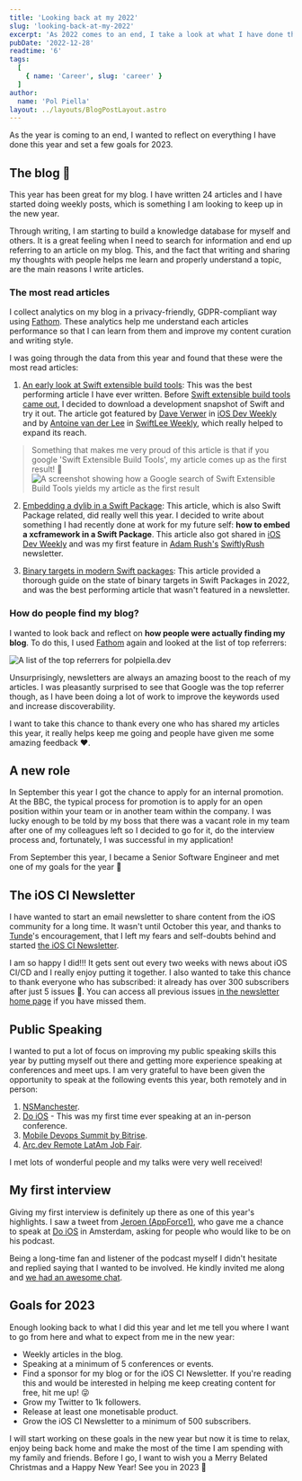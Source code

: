 ```yaml
---
title: 'Looking back at my 2022'
slug: 'looking-back-at-my-2022'
excerpt: 'As 2022 comes to an end, I take a look at what I have done this year and set goals for 2023.'
pubDate: '2022-12-28'
readtime: '6'
tags:
  [
    { name: 'Career', slug: 'career' }
  ]
author:
  name: 'Pol Piella'
layout: ../layouts/BlogPostLayout.astro
---
```


As the year is coming to an end, I wanted to reflect on everything I have done this year and set a few goals for 2023.

## The blog 💪

This year has been great for my blog. I have written 24 articles and I have started doing weekly posts, which is something I am looking to keep up in the new year.

Through writing, I am starting to build a knowledge database for myself and others. It is a great feeling when I need to search for information and end up referring to an article on my blog. This, and the fact that writing and sharing my thoughts with people helps me learn and properly understand a topic, are the main reasons I write articles.

### The most read articles

I collect analytics on my blog in a privacy-friendly, GDPR-compliant way using [Fathom](https://usefathom.com). These analytics help me understand each articles performance so that I can learn from them and improve my content curation and writing style.

I was going through the data from this year and found that these were the most read articles:

1. [An early look at Swift extensible build tools](/an-early-look-at-swift-extensible-build-tools): This was the best performing article I have ever written. Before [Swift extensible build tools came out](https://github.com/apple/swift-evolution/blob/main/proposals/0303-swiftpm-extensible-build-tools.md), I decided to download a development snapshot of Swift and try it out. The article got featured by [Dave Verwer](https://twitter.com/daveverwer) in [iOS Dev Weekly](https://iosdevweekly.com/) and by [Antoine van der Lee](https://twitter.com/twannl) in [SwiftLee Weekly](https://www.avanderlee.com/swiftlee-weekly), which really helped to expand its reach.

> Something that makes me very proud of this article is that if you google 'Swift Extensible Build Tools', my article comes up as the first result! 🤩 ![A screenshot showing how a Google search of Swift Extensible Build Tools yields my article as the first result](/assets/posts/looking-back-at-my-2022/extensible-build-tools.png)

2. [Embedding a dylib in a Swift Package](/embedding-a-dylib-in-a-swift-package): This article, which is also Swift Package related, did really well this year. I decided to write about something I had recently done at work for my future self: **how to embed a xcframework in a Swift Package**. This article also got shared in [iOS Dev Weekly](https://iosdevweekly.com) and was my first feature in [Adam Rush's](https://twitter.com/Adam9Rush) [SwiftlyRush](https://www.swiftlyrush.com/) newsletter.

3. [Binary targets in modern Swift packages](/binary-targets-in-modern-swift-packages): This article provided a thorough guide on the state of binary targets in Swift Packages in 2022, and was the best performing article that wasn't featured in a newsletter.

### How do people find my blog?

I wanted to look back and reflect on **how people were actually finding my blog**. To do this, I used [Fathom](https://usefathom.com/) again and looked at the list of top referrers:

![A list of the top referrers for polpiella.dev](/assets/posts/looking-back-at-my-2022/top-referrers.png)

Unsurprisingly, newsletters are always an amazing boost to the reach of my articles. I was pleasantly surprised to see that Google was the top referrer though, as I have been doing a lot of work to improve the keywords used and increase discoverability.

I want to take this chance to thank every one who has shared my articles this year, it really helps keep me going and people have given me some amazing feedback ❤️.

## A new role

In September this year I got the chance to apply for an internal promotion. At the BBC, the typical process for promotion is to apply for an open position within your team or in another team within the company. I was lucky enough to be told by my boss that there was a vacant role in my team after one of my colleagues left so I decided to go for it, do the interview process and, fortunately, I was successful in my application!

From September this year, I became a Senior Software Engineer and met one of my goals for the year 🎉

## The iOS CI Newsletter

I have wanted to start an email newsletter to share content from the iOS community for a long time. It wasn't until October this year, and thanks to [Tunde](https://twitter.com/tundsdev)'s encouragement, that I left my fears and self-doubts behind and started [the iOS CI Newsletter](https://polpiella.dev/newsletter).

I am so happy I did!!! It gets sent out every two weeks with news about iOS CI/CD and I really enjoy putting it together. I also wanted to take this chance to thank everyone who has subscribed: it already has over 300 subscribers after just 5 issues 🤯. You can access all previous issues [in the newsletter home page](https://polpiella.dev/newsletter) if you have missed them.

## Public Speaking

I wanted to put a lot of focus on improving my public speaking skills this year by putting myself out there and getting more experience speaking at conferences and meet ups. I am very grateful to have been given the opportunity to speak at the following events this year, both remotely and in person:

1. [NSManchester](https://www.meetup.com/nsmanchester).
2. [Do iOS](https://do-ios.com/) - This was my first time ever speaking at an in-person conference.
3. [Mobile Devops Summit by Bitrise](https://www.mobiledevops.io/summit).
4. [Arc.dev Remote LatAm Job Fair](https://www.codementor.io/events/exploring-the-power-of-swift-beyond-app-development-fprz1hw3tl/video).

I met lots of wonderful people and my talks were very well received!

## My first interview

Giving my first interview is definitely up there as one of this year's highlights. I saw a tweet from [Jeroen (AppForce1)](https://twitter.com/AppForce1), who gave me a chance to speak at [Do iOS](https://do-ios.com/) in Amsterdam, asking for people who would like to be on his podcast.

Being a long-time fan and listener of the podcast myself I didn't hesitate and replied saying that I wanted to be involved. He kindly invited me along and [we had an awesome chat](https://www.buzzsprout.com/1414396/11876905).

## Goals for 2023

Enough looking back to what I did this year and let me tell you where I want to go from here and what to expect from me in the new year:

* Weekly articles in the blog.
* Speaking at a minimum of 5 conferences or events.
* Find a sponsor for my blog or for the iOS CI Newsletter. If you're reading this and would be interested in helping me keep creating content for free, hit me up! 😜
* Grow my Twitter to 1k followers.
* Release at least one monetisable product.
* Grow the iOS CI Newsletter to a minimum of 500 subscribers.

I will start working on these goals in the new year but now it is time to relax, enjoy being back home and make the most of the time I am spending with my family and friends. Before I go, I want to wish you a Merry Belated Christmas and a Happy New Year! See you in 2023 👋